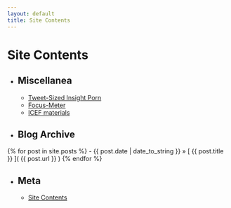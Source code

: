 ```yaml
---
layout: default
title: Site Contents
---
```


# Site Contents

- ## Miscellanea
    - [Tweet-Sized Insight Porn](../insight)
    - [Focus-Meter](../focus-meter)
    - [ICEF materials](../icef)

- ## Blog Archive
{% for post in site.posts %}
    - {{ post.date | date_to_string }} &raquo; [ {{ post.title }} ]( {{ post.url }} )
{% endfor %}

    
- ## Meta
    - [Site Contents]()
    